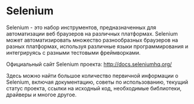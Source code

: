 Selenium
==================
Selenium - это набор инструментов, предназначенных для автоматизации веб браузеров на различных платформах. Selenium может автоматизировать множество разнообразных браузеров на разных платформах, используя различные языки программирования и интегрируясь с разными тестовыми фреймворками.

Официальный сайт Selenium проекта:
http://docs.seleniumhq.org/

Здесь можно найти большое количество первичной информации о Selenium, включая документацию, советы по использованию, текущий статус проекта, ссылки на исходный код, необходимые библиотеки, драйверы и многое другое.
